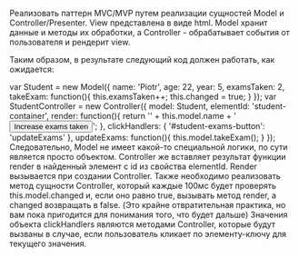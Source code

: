 Реализовать паттерн MVC/MVP путем реализации сущностей Model и Controller/Presenter. View представлена в виде html. Model хранит данные и методы их обработки, а Controller - обрабатывает события от пользователя и рендерит view.

Таким образом, в результате следующий код должен работать, как ожидается:

var Student = new Model({
    name: 'Piotr',
    age: 22,
    year: 5,
    examsTaken: 2,
    takeExam: function(){
        this.examsTaken++;
        this.changed = true;
    }
});
var StudentController = new Controller({
    model: Student,
    elementId: 'student-container',
    render: function(){
        return '<span>' + this.model.name + '</span><button id="student-exams-button">Increase exams taken</button>';
    },
    clickHandlers: {
        '#student-exams-button': 'updateExams'
    },
    updateExams: function(){
        this.model.takeExam();
    }
});
Следовательно, Model не имеет какой-то специальной логики, по сути является просто объектом. Controller же вставляет результат функции render в найденный элемент с id из свойства elementId. Render вызывается при создании Controller. Также необходимо реализовать метод сущности Controller, который каждые 100мс будет проверять this.model.changed и, если оно равно true, вызывать метод render, а changed возвращать в false. (Это крайне отвратительная практика, но вам пока пригодится для понимания того, что будет дальше) Значения объекта clickHandlers являются методами Controller, которые будут вызваны в случае, если пользователь кликает по элементу-ключу для текущего значения.